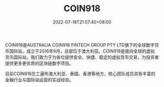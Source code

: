 ﻿---
weight: 
title: "COIN918"
description: "COIN918是AUSTRALIA COIN918 FINTECH GROUP PTY LTD旗下的全球数字货币国际站，成立于2016年9月，总部位于澳大利亚。"
date: 2022-07-18T21:57:40+08:00
lastmod: 2022-07-18T16:45:40+08:00
draft: false
authors: ["june"]
featuredImage: "coin918.png"
link: "https://1234btc.com/qk/coin918.html"
tags: ["交易所","COIN918"]
categories: ["navigation"]
navigation: ["交易所"]
lightgallery: true
toc: true
pinned: false
recommend: false
recommend1: false
---
COIN918是AUSTRALIA COIN918 FINTECH GROUP PTY LTD旗下的全球数字货币国际站，成立于2016年9月，总部位于澳大利亚。COIN918是面向全球的虚拟货币国际站，我们致力于为各位提供安全、快捷、稳定的虚拟货币交易，为投资者提供更多更优质的区块链数字项目。

目前COIN918员工遍布澳大利亚、泰国、香港等地方，核心团队成员具有丰富的金融行业与国际站运营的实战经验。